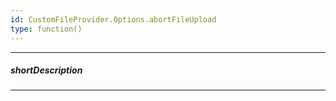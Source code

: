 ```yaml
---
id: CustomFileProvider.Options.abortFileUpload
type: function()
---
```

---
##### shortDescription
<!-- Description goes here -->

---
<!-- Description goes here -->